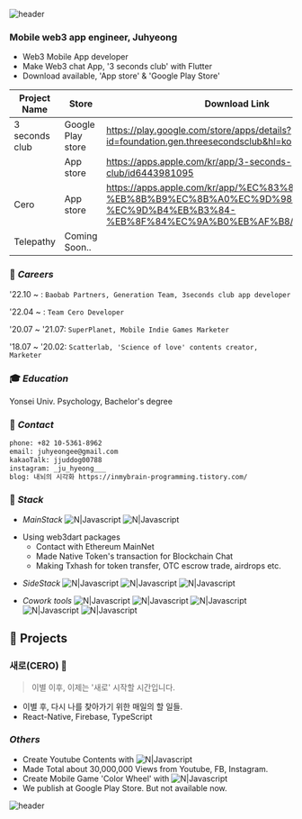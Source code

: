 ![header](https://capsule-render.vercel.app/api?type=Rect&color=auto&height=200&section=header&text=Welcome%20to%20juhyeong.dev.web3&fontSize=40)


### Mobile web3 app engineer, Juhyeong
- Web3 Mobile App developer
- Make Web3 chat App, '3 seconds club' with Flutter
- Download available, 'App store' & 'Google Play Store'

| Project Name | Store  | Download Link
| ------ | ------ | --- 
|3 seconds club | Google Play store  | https://play.google.com/store/apps/details?id=foundation.gen.threesecondsclub&hl=ko 
| | App store | https://apps.apple.com/kr/app/3-seconds-club/id6443981095 
Cero | App store | https://apps.apple.com/kr/app/%EC%83%88%EB%A1%9C-%EB%8B%B9%EC%8B%A0%EC%9D%98-%EC%9D%B4%EB%B3%84-%EB%8F%84%EC%9A%B0%EB%AF%B8/id1643866155 |
| Telepathy | Coming Soon..  | 


### 💼 _Careers_

'22.10 ~ : `Baobab Partners, Generation Team, 3seconds club app developer `
  
'22.04 ~ : `Team Cero Developer`  
  
'20.07 ~ '21.07: `SuperPlanet, Mobile Indie Games Marketer`  
  
'18.07 ~ '20.02: `Scatterlab, 'Science of love' contents creator, Marketer`  
  

### 🎓 _Education_

Yonsei Univ. Psychology, Bachelor's degree


### 📌 _Contact_  

```sh
phone: +82 10-5361-8962
email: juhyeongee@gmail.com
kakaoTalk: jjuddog00788
instagram: _ju_hyeong___
blog: 내뇌의 시각화 https://inmybrain-programming.tistory.com/
```

### 📌 _Stack_
- _MainStack_
![N|Javascript](https://img.shields.io/badge/flutter-02569B?style=for-the-badge&logo=flutter&logoColor=white) ![N|Javascript](https://img.shields.io/badge/dart-0175C2?style=for-the-badge&logo=dart&logoColor=white)
* Using web3dart packages
  * Contact with Ethereum MainNet
  * Made Native Token's transaction for Blockchain Chat
  * Making Txhash for token transfer, OTC escrow trade, airdrops etc.

- _SideStack_
![N|Javascript](https://img.shields.io/badge/TypeScript-3178C6?style=for-the-badge&logo=typeScript&logoColor=white)       ![N|Javascript](https://img.shields.io/badge/React--Native-61DAFB?style=for-the-badge&logo=react&logoColor=white) 
 ![N|Javascript](https://img.shields.io/badge/Firebase-FFCA28?style=for-the-badge&logo=Firebase&logoColor=white) 

- _Cowork tools_
![N|Javascript](https://img.shields.io/badge/Github-181717?style=for-the-badge&logo=Github&logoColor=white)  ![N|Javascript](https://img.shields.io/badge/Notion-000000?style=for-the-badge&logo=Notion&logoColor=white)  ![N|Javascript](https://img.shields.io/badge/Figma-ED1A3A?style=for-the-badge&logo=Figma&logoColor=white) ![N|Javascript](https://img.shields.io/badge/VScode-007ACC?style=for-the-badge&logo=VisualStudioCode&logoColor=white) ![N|Javascript](https://img.shields.io/badge/Git-F05032?style=for-the-badge&logo=Git&logoColor=black)



## 📌 Projects 


### 새로(CERO) 🌱 
> 이별 이후, 이제는 '새로' 시작할 시간입니다. 

- 이별 후, 다시 나를 찾아가기 위한 매일의 할 일들. 
- React-Native, Firebase, TypeScript

###  _Others_
- Create Youtube Contents with   ![N|Javascript](https://img.shields.io/badge/Final--Cut--Pro-f0f0f0?style=for-the-badge&logo=&logoColor=silver)
- Made Total about 30,000,000 Views from Youtube, FB, Instagram.
- Create Mobile Game 'Color Wheel' with ![N|Javascript](https://img.shields.io/badge/UnrealEngine-0E1128?style=for-the-badge&logo=UnrealEngine&logoColor=silver) 
- We publish at Google Play Store. But not available now.

![header](https://capsule-render.vercel.app/api?type=Rect&color=auto&height=300&section=footer&text=capsule%20render&fontSize=0)
